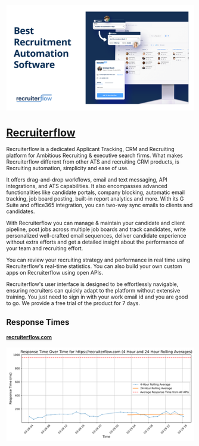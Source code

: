 [![Visit Recruiterflow](imagePreview.png)](https://recruiterflow.com)

# [Recruiterflow](https://recruiterflow.com)

Recruiterflow is a dedicated Applicant Tracking, CRM and Recruiting platform for Ambitious Recruiting & executive search firms. What makes Recruiterflow different from other ATS and recruiting CRM products, is Recruiting automation, simplicity and ease of use.

It offers drag-and-drop workflows, email and text messaging,  API integrations, and ATS capabilities. It also encompasses advanced functionalities like candidate portals, company blocking, automatic email tracking, job board posting, built-in report analytics and more. With its G Suite and office365 integration, you can two-way sync emails to clients and candidates.

With Recruiterflow you can manage & maintain your candidate and client pipeline,  post jobs across multiple job boards and track candidates, write personalized well-crafted email sequences, deliver candidate experience without extra efforts and get a detailed insight about the performance of your team and recruiting effort.

You can review your recruiting strategy and performance in real time using Recruiterflow's real-time statistics. You can also build your own custom apps on Recruiterflow using open APIs.

Recruiterflow's user interface is designed to be effortlessly navigable, ensuring recruiters can quickly adapt to the platform without extensive training. You just need to sign in with your work email id and you are good to go. We provide a free trial of the product for 7 days.

## Response Times

#### [recruiterflow.com](https://recruiterflow.com)

![recruiterflow.com](response-time-charts/726563727569746572666c6f772e636f6d.svg)
